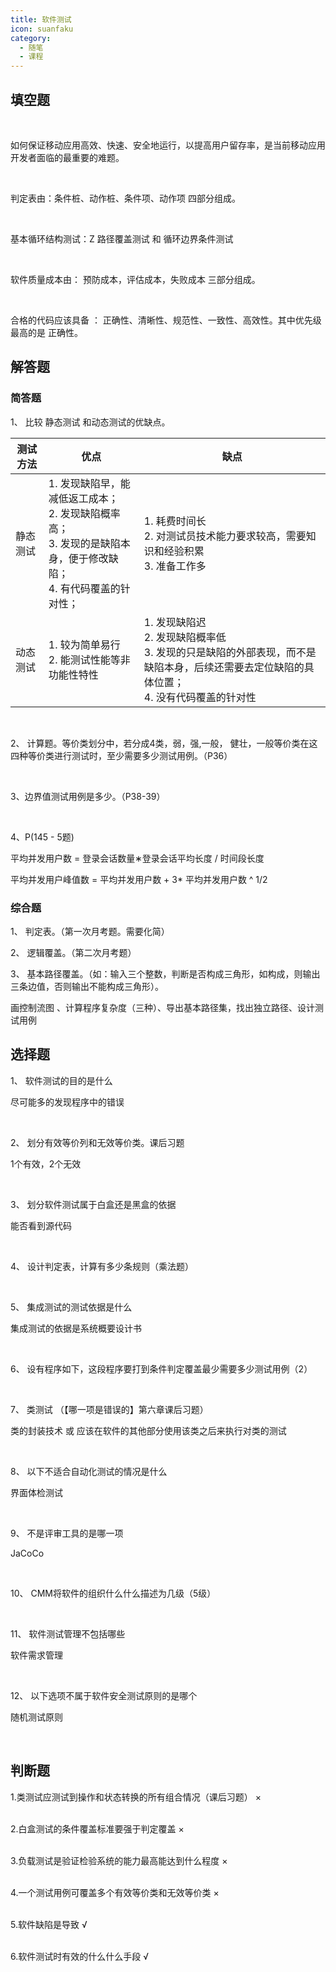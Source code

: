 ```yaml
---
title: 软件测试
icon: suanfaku
category:
  - 随笔
  - 课程
---
```


## 填空题

<br>

如何保证移动应用高效、快速、安全地运行，以提高用户留存率，是当前移动应用开发者面临的最重要的难题。

<br>

判定表由：条件桩、动作桩、条件项、动作项 四部分组成。

<br>

基本循环结构测试：Z 路径覆盖测试 和 循环边界条件测试

<br>

软件质量成本由： 预防成本，评估成本，失败成本 三部分组成。

<br>

合格的代码应该具备 ： 正确性、清晰性、规范性、一致性、高效性。其中优先级最高的是 正确性。



## 解答题

### 简答题

1、 比较 静态测试 和动态测试的优缺点。

| 测试方法 | 优点                                                         | 缺点                                                         |
| -------- | ------------------------------------------------------------ | ------------------------------------------------------------ |
| 静态测试 | 1. 发现缺陷早，能减低返工成本；<br />2. 发现缺陷概率高；<br />3. 发现的是缺陷本身，便于修改缺陷；<br />4. 有代码覆盖的针对性； | 1. 耗费时间长<br />2. 对测试员技术能力要求较高，需要知识和经验积累<br />3. 准备工作多 |
| 动态测试 | 1. 较为简单易行<br />2. 能测试性能等非功能性特性             | 1. 发现缺陷迟<br />2. 发现缺陷概率低<br />3. 发现的只是缺陷的外部表现，而不是缺陷本身，后续还需要去定位缺陷的具体位置；<br />4. 没有代码覆盖的针对性 |



<br>

2、 计算题。等价类划分中，若分成4类，弱，强,一般， 健壮，一般等价类在这四种等价类进行测试时，至少需要多少测试用例。（P36）

<br>

3、边界值测试用例是多少。（P38-39）

<br>

4、P(145 - 5题)

平均并发用户数 = 登录会话数量∗登录会话平均长度 / 时间段长度



平均并发用户峰值数 = 平均并发用户数 + 3* 平均并发用户数 ^ 1/2



### 综合题

1、 判定表。（第一次月考题。需要化简）

2、 逻辑覆盖。（第二次月考题）

3、 基本路径覆盖。（如：输入三个整数，判断是否构成三角形，如构成，则输出三条边值，否则输出不能构成三角形）。

画控制流图 、计算程序复杂度（三种）、导出基本路径集，找出独立路径、设计测试用例



## 选择题

1、 软件测试的目的是什么

尽可能多的发现程序中的错误

<br>

2、 划分有效等价列和无效等价类。课后习题

1个有效，2个无效

<br>

3、 划分软件测试属于白盒还是黑盒的依据

能否看到源代码

<br>

4、 设计判定表，计算有多少条规则（乘法题）

<br>

5、 集成测试的测试依据是什么

集成测试的依据是系统概要设计书

<br>

6、 设有程序如下，这段程序要打到条件判定覆盖最少需要多少测试用例（2）

<br>

7、 类测试  （【哪一项是错误的】第六章课后习题）

类的封装技术 或 应该在软件的其他部分使用该类之后来执行对类的测试

<br>

8、 以下不适合自动化测试的情况是什么

界面体检测试

<br>

9、 不是评审工具的是哪一项

JaCoCo 


<br>

10、 CMM将软件的组织什么什么描述为几级（5级）

<br>

11、 软件测试管理不包括哪些

软件需求管理

<br>

12、 以下选项不属于软件安全测试原则的是哪个

随机测试原则

<br>



## 判断题

1.类测试应测试到操作和状态转换的所有组合情况（课后习题）  ×

<br>2.白盒测试的条件覆盖标准要强于判定覆盖 ×

<br>3.负载测试是验证检验系统的能力最高能达到什么程度  ×

<br>4.一个测试用例可覆盖多个有效等价类和无效等价类  ×

<br>5.软件缺陷是导致   √

<br>6.软件测试时有效的什么什么手段   √